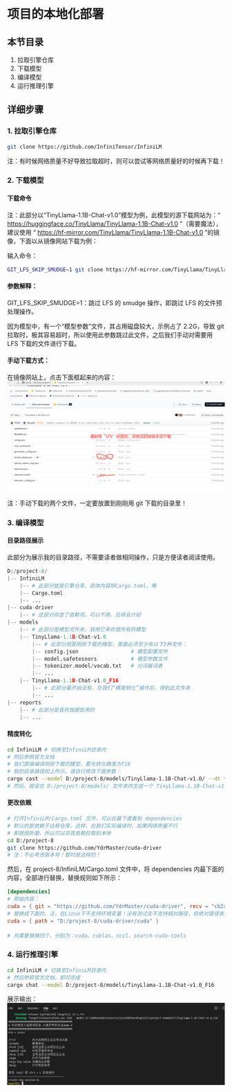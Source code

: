 # 项目的本地化部署

## 本节目录

1. 拉取引擎仓库
2. 下载模型
3. 编译模型
4. 运行推理引擎

## 详细步骤

### 1. 拉取引擎仓库

```bash
git clone https://github.com/InfiniTensor/InfiniLM
```

注：有时候网络质量不好导致拉取超时，则可以尝试等网络质量好的时候再下载！

### 2. 下载模型

#### 下载命令

注：此部分以“TinyLlama-1.1B-Chat-v1.0”模型为例，此模型的源下载网站为：“ https://huggingface.co/TinyLlama/TinyLlama-1.1B-Chat-v1.0 ”（需要魔法），建议使用 “ https://hf-mirror.com/TinyLlama/TinyLlama-1.1B-Chat-v1.0 ”的镜像，下面以从镜像网站下载为例：

输入命令：

```bash
GIT_LFS_SKIP_SMUDGE=1 git clone https://hf-mirror.com/TinyLlama/TinyLlama-1.1B-Chat-v1.0
```

#### 参数解释：

GIT_LFS_SKIP_SMUDGE=1：跳过 LFS 的 smudge 操作，即跳过 LFS 的文件预处理操作。

因为模型中，有一个“模型参数”文件，其占用磁盘较大，示例占了 2.2G，导致 git 拉取时，极其容易超时，所以使用此参数跳过此文件，之后我们手动对需要用 LFS 下载的文件进行下载。

#### 手动下载方式：

在镜像网站上，点击下面框起来的内容：
![在镜像上手动下载模型LFS文件](../resources/镜像模型下载.png)

注：手动下载的两个文件，一定要放置到刚刚用 git 下载的目录里！

### 3. 编译模型

#### 目录路径展示

此部分为展示我的目录路径，不需要读者做相同操作，只是方便读者阅读使用。

```python
D:/project-8/
|-- InfiniLM
    |-- # 此部分就是引擎仓库，具体内容除Cargo.toml，略
    |-- Cargo.toml
    |-- ...
|-- cuda-driver
    |-- # 这部分存放了依赖项，可以不用，后续会介绍
|-- models
    |-- # 此部分是模型文件夹，我用它来存放所有的模型
    |-- TinyLlama-1.1B-Chat-v1.0
        |-- # 此部分就是刚刚下载的模型，里面必须至少有以下3种文件：
        |-- config.json                 # 模型配置文件
        |-- model.safetesnors           # 模型参数文件
        |-- tokenizer.model/vocab.txt   # 分词器词表
        |-- ...
    |-- TinyLlama-1.1B-Chat-v1.0_F16
        |-- # 此部分最开始没有，在我们“精度转化”操作后，得到此文件夹
        |-- ...
|-- reports
    |-- # 此部分是我存放报告用的
    |-- ...
```

#### 精度转化

```bash
cd InfiniLM # 切换至InfiniLM目录内
# 然后参照官方文档
# 我们直接编译刚刚下载的模型，要先转化精度为f16
# 我的目录路径如上所示，请自行修改下面参数：
cargo cast --model D:/project-8/models/TinyLlama-1.1B-Chat-v1.0/ --dt f16
# 然后，就会在 D:/project-8/models/ 文件夹内生成一个 TinyLlama-1.1B-Chat-v1.0_F16 文件夹
```

#### 更改依赖

```bash
# 打开InfiniLM/Cargo.toml 文件，可以在最下面看到 dependencies
# 默认的是依赖于远程仓库，这样，在我们实际编译时，如果网络质量不行
# 那就很折磨，所以可以将其依赖拉取到本地
cd D:/project-8
git clone https://github.com/YdrMaster/cuda-driver
# 注：不必考虑版本号！暂时是这样的！
```

然后，在 project-8/InfiniLM/Cargo.toml 文件中，将 dependencies 内最下面的内容，全部进行替换，替换规则如下所示：

```toml
[dependencies]
# 原始内容：
cuda = { git = "https://github.com/YdrMaster/cuda-driver", recv = "cb2a18d5" }
# 替换成下面的，注，在Linux下不支持环境变量！没有测试支不支持相对路径，但绝对路径肯定没问题。
cuda = { path = "D:/project-8/cuda-driver/cuda" }

# 共需要替换四个，分别为：cuda、cublas、nccl、search-cuda-tools
```

### 4. 运行推理引擎

```bash
cd InfiniLM # 切换至InfiniLM目录内
# 然后参照官方文档，即可完成
cargo chat --model D:/project-8/models/TinyLlama-1.1B-Chat-v1.0_F16
```

展示输出：
![引擎运行结果图](../resources/引擎运行结果.png)
